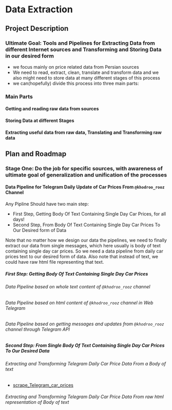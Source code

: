 # Data Extraction
## Project Description
### Ultimate Goal: Tools and Pipelines for Extracting Data from different Internet sources and Transforming and Storing Data in our desired form
- we focus mainly on price related data from Persian sources 
- We need to read, extract, clean, translate and transform data and we also might need to store data at many different stages of this process
- we can(hopefully) divide this process into three main parts:
### Main Parts

#### Getting and reading raw data from sources
#### Storing Data at different Stages
#### Extracting useful data from raw data, Translating and Transforming raw data

## Plan and Roadmap
### Stage One: Do the job for specific sources, with awareness of ultimate goal of generalization and unification of the processes
#### Data Pipeline for Telegram Daily Update of Car Prices From  `@khodroo_rooz` Channel
Any Pipline Should have two main step:
- First Step, Getting Body Of Text Containing Single Day Car Prices, for all days!
- Second Step, From Body Of Text Containing Single Day Car Prices To Our Desired form of Data

Note that no matter how we design our data the pipelines, we need to finally extract our data from single messages,
which here usually is body of text containing single day car prices. So we need a data pipeline from daily car prices 
text to our desired form of data. Also note that instead of text, we could have raw html file representing that text. 


##### First Step: Getting Body Of Text Containing Single Day Car Prices

######  Data Pipeline based on whole text content of `@khodroo_rooz`  channel
###### Data Pipeline based on html content of `@khodroo_rooz`  channel in Web Telegram  
###### Data Pipeline based on getting messages and updates from `@khodroo_rooz`  channel through Telegram API


##### Second Step: From Single Body Of Text Containing Single Day Car Prices To Our Desired Data
###### Extracting and Transforming Telegram Daily Car Price Data From a Body of text 
- [scrape_Telegram_car_prices](scrape_Telegram_car_prices.py)

###### Extracting and Transforming Telegram Daily Car Price Data From raw html representation of Body of text